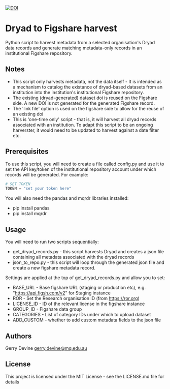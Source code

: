 [![DOI](https://zenodo.org/badge/DOI/10.5281/zenodo.7183386.svg)](https://doi.org/10.5281/zenodo.7183386)

# Dryad to Figshare harvest

Python script to harvest metadata from a selected organisation's Dryad data records and generate matching metadata-only records in an institutional Figshare repository.

## Notes

- This script only harvests metadata, not the data itself - It is intended as a mechanism to catalog the existance of dryad-based datasets from an institution into the institution's institutional Figshare repository.
- The existing (dryad-generated) dataset doi is reused on the Figshare side. A new DOI is not generated for the generated Figshare record.
- The 'link file' option is used on the figshare side to allow for the reuse of an existing doi
- This is 'one-time only' script - that is, it will harvest all dryad records associated with an institution. To adapt this script to be an ongoing harverster, it would need to be updated to harvest against a date filter etc.

## Prerequisites

To use this script, you will need to create a file called config.py and use it to set the API key/token of the institutional repository
account under which records will be generated. For example:

```python
# SET TOKEN
TOKEN = "set your token here"
```

You will also need the pandas and mqrdr libraries installed:

- pip install pandas
- pip install mqrdr

## Usage

You will need to run two scripts sequentially:

- get_dryad_records.py - this script harvests Dryad and creates a json file containing all metadata associated with the dryad records
- json_to_repo.py - this script will loop through the generated json file and create a new figshare metadata record.

Settings are applied at the top of get_dryad_records.py and allow you to set:

- BASE_URL - Base figshare URL (staging or production etc), e.g. "https://api.figsh.com/v2" for Staging instance
- ROR - Set the Research organisation ID (from https://ror.org)
- LICENSE_ID - ID of the relevant license in the figshare instance
- GROUP_ID - Figshare data group
- CATEGORIES - List of category IDs under which to upload dataset
- ADD_CUSTOM - whether to add custom metadata fields to the json file

## Authors

Gerry Devine
[gerry.devine@mq.edu.au](mailto:gerry.devine@mq.edu.au)

## License

This project is licensed under the MIT License - see the LICENSE.md file for details
